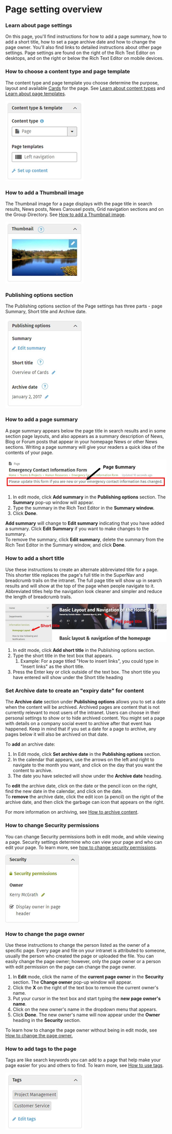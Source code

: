# Page setting overview

### Learn about page settings

On this page, you'll find instructions for how to add a page summary, how to add a short title, how to set a page archive date and how to change the page owner. You'll also find links to detailed instructions about other page settings. Page settings are found on the right of the Rich Text Editor on desktops, and on the right or below the Rich Text Editor on mobile devices.

### How  to choose a content type and page template

The content type and page template you choose determine the purpose, layout and available [Cards](../basic-features/cards.md) for the page. See [Learn about content types](content-types.md) and [Learn about page templates](templates.md).

![](../../.gitbook/assets/1%20%2879%29.jpg)

### How to add a Thumbnail image

The Thumbnail image for a page displays with the page title in search results, News posts, News Carousel posts, Grid navigation sections and on the Group Directory. See [How to add a Thumbnail image](../edit-page-contents/add-thumbnail-images/).

![](../../.gitbook/assets/2%20%2858%29.jpg)

### Publishing options section

The Publishing options section of the Page settings has three parts - page Summary, Short title and Archive date.

![](../../.gitbook/assets/3%20%2815%29.jpg)

### How to add a page summary

A page summary appears below the page title in search results and in some section page layouts, and also appears as a summary description of News, Blog or Forum posts that appear in your homepage News or other News sections. Writing a page summary will give your readers a quick idea of the contents of your page.

![](../../.gitbook/assets/4%20%2833%29.jpg)



1. In edit mode, click **Add summary** in the **Publishing options** section. The **Summary** pop-up window will appear.
2. Type the summary in the Rich Text Editor in the **Summary window.**
3. Click **Done**.

  
**Add summary** will change to **Edit summary** indicating that you have added a summary. Click **Edit Summary** if you want to make changes to the summary.  
To remove the summary, click **Edit summary**, delete the summary from the Rich Text Editor in the Summary window, and click **Done**.

### How to add a short title

Use these instructions to create an alternate abbreviated title for a page. This shorter title replaces the page's full title in the SuperNav and breadcrumb trails on the intranet. The full page title will show up in search results and will show at the top of the page when people navigate to it. Abbreviated titles help the navigation look cleaner and simpler and reduce the length of breadcrumb trails.  


![](../../.gitbook/assets/5%20%282%29.jpg)



1. In edit mode, click **Add short title** in the Publishing options section.
2. Type the short title in the text box that appears.
   1. Example: For a page titled "How to insert links", you could type in "Insert links" as the short title.
3. Press the Enter key or click outside of the text box. The short title you have entered will show under the Short title heading

### Set Archive date to create an "expiry date" for content

The **Archive date** section under **Publishing options** allows you to set a date when the content will be archived. Archived pages are content that is not currently relevant to most users of the intranet. Users can choose in their personal settings to show or to hide archived content. You might set a page with details on a company social event to archive after that event has happened. Keep in mind that if you set a date for a page to archive, any pages below it will also be archived on that date.  
  
To **add** an archive date:

1. In Edit mode, click **Set archive date** in the **Publishing options** section.
2. In the calendar that appears, use the arrows on the left and right to navigate to the month you want, and click on the day that you want the content to archive.
3. The date you have selected will show under the **Archive date** heading.

To **edit** the archive date, click on the date or the pencil icon on the right, find the new date in the calendar, and click on the date.  
To **remove** the archive date, click the edit icon \(a pencil\) on the right of the archive date, and then click the garbage can icon that appears on the right.  
  
For more information on archiving, see [How to archive content](../edit-page-contents/archive-and-delete-pages.md).  
 

### How to change Security permissions

You can change Security permissions both in edit mode, and while viewing a page. Security settings determine who can view your page and who can edit your page. To learn more, see [how to change security permissions](../security-settings-and-permissions/permission-to-view-and-edit.md).

![](../../.gitbook/assets/6%20%2811%29.jpg)

### How to change the page owner

Use these instructions to change the person listed as the owner of a specific page. Every page and file on your intranet is attributed to someone, usually the person who created the page or uploaded the file. You can easily change the page owner; however, only the page owner or a person with edit permission on the page can change the page owner.

1. In **Edit** mode, click the name of the **current page owner** in the **Security** section. The **Change owner** pop-up window will appear.
2. Click the **X** on the right of the text box to remove the current owner's name.
3. Put your cursor in the text box and start typing the **new page owner's name**.
4. Click on the new owner's name in the dropdown menu that appears.
5. Click **Done**. The new owner's name will now appear under the **Owner** heading in the **Security** section.

To learn how to change the page owner without being in edit mode, see [How to change the page owner.](../security-settings-and-permissions/change-the-page-owner.md)

### How to add tags to the page

Tags are like search keywords you can add to a page that help make your page easier for you and others to find. To learn more, see [How to use tags](../tags/).  


![](../../.gitbook/assets/7%20%284%29.jpg)

